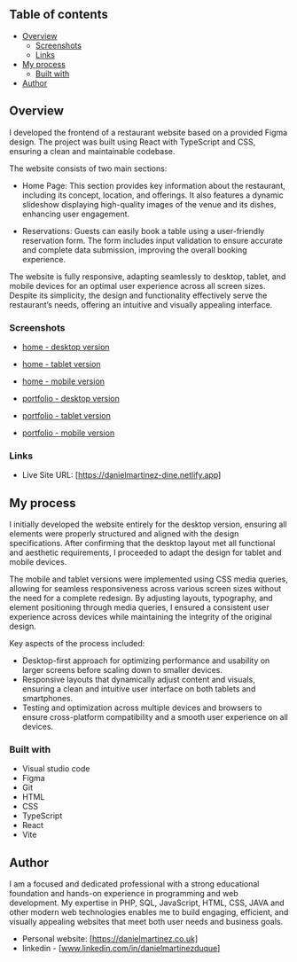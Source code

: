 ## Table of contents

- [Overview](#overview)
  - [Screenshots](#screenshots)
  - [Links](#links)
- [My process](#my-process)
  - [Built with](#built-with)
- [Author](#author)


## Overview

I developed the frontend of a restaurant website based on a provided Figma design. The project was built using React with TypeScript and CSS, ensuring a clean and maintainable codebase.

The website consists of two main sections:

  - Home Page: This section provides key information about the restaurant, including its concept, location, and offerings. It also features a dynamic slideshow displaying high-quality images of the venue and its dishes, enhancing user engagement.

  - Reservations: Guests can easily book a table using a user-friendly reservation form. The form includes input validation to ensure accurate and complete data submission, improving the overall booking experience.

The website is fully responsive, adapting seamlessly to desktop, tablet, and mobile devices for an optimal user experience across all screen sizes. Despite its simplicity, the design and functionality effectively serve the restaurant’s needs, offering an intuitive and visually appealing interface.

### Screenshots

- [home - desktop version](https://github.com/danielopq/Arch-Studio/blob/main/screenshots/home-desktop.jpg)
- [home - tablet version](https://github.com/danielopq/Arch-Studio/blob/main/screenshots/home-mobile.jpg)
- [home - mobile version](https://github.com/danielopq/Arch-Studio/blob/main/screenshots/home-mobile.jpg)

- [portfolio - desktop version](https://github.com/danielopq/Arch-Studio/blob/main/screenshots/portfolio-desktop.jpg)
- [portfolio - tablet version](https://github.com/danielopq/Arch-Studio/blob/main/screenshots/portfolio-mobile.jpg)
- [portfolio - mobile version](https://github.com/danielopq/Arch-Studio/blob/main/screenshots/portfolio-mobile.jpg)

### Links

- Live Site URL: [https://danielmartinez-dine.netlify.app]

## My process

I initially developed the website entirely for the desktop version, ensuring all elements were properly structured and aligned with the design specifications. After confirming that the desktop layout met all functional and aesthetic requirements, I proceeded to adapt the design for tablet and mobile devices.

The mobile and tablet versions were implemented using CSS media queries, allowing for seamless responsiveness across various screen sizes without the need for a complete redesign. By adjusting layouts, typography, and element positioning through media queries, I ensured a consistent user experience across devices while maintaining the integrity of the original design.

Key aspects of the process included:

  - Desktop-first approach for optimizing performance and usability on larger screens before scaling down to smaller devices.
  - Responsive layouts that dynamically adjust content and visuals, ensuring a clean and intuitive user interface on both tablets and smartphones.
  - Testing and optimization across multiple devices and browsers to ensure cross-platform compatibility and a smooth user experience on all devices.

### Built with

- Visual studio code
- Figma
- Git
- HTML
- CSS
- TypeScript
- React
- Vite

## Author

I am a focused and dedicated professional with a strong educational foundation and hands-on experience in programming and web development. My expertise in PHP, SQL, JavaScript, HTML, CSS, JAVA and other modern web technologies enables me to build engaging, efficient, and visually appealing websites that meet both user needs and business goals.

- Personal website: [https://danielmartinez.co.uk]
- linkedin - [www.linkedin.com/in/danielmartinezduque]

